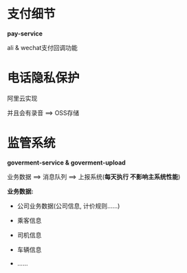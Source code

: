 # 支付细节

**pay-service**

ali & wechat支付回调功能

# 电话隐私保护

阿里云实现

并且会有录音 ==> OSS存储

# 监管系统

**goverment-service & goverment-upload**

业务数据 ==> 消息队列 ==> 上报系统(**每天执行 不影响主系统性能**)

**业务数据:** 

- 公司业务数据(公司信息, 计价规则......)

- 乘客信息
- 司机信息
- 车辆信息
- ......

















